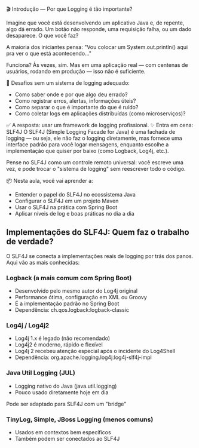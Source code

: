🎬 Introdução — Por que Logging é tão importante?

Imagine que você está desenvolvendo um aplicativo Java e, de repente, algo dá errado. Um botão não responde, uma requisição falha, ou um dado desaparece. O que você faz?

A maioria dos iniciantes pensa:
"Vou colocar um System.out.println() aqui pra ver o que está acontecendo..."

Funciona? Às vezes, sim.
Mas em uma aplicação real — com centenas de usuários, rodando em produção — isso não é suficiente.

🤯 Desafios sem um sistema de logging adequado:
* Como saber onde e por que algo deu errado?
* Como registrar erros, alertas, informações úteis?
* Como separar o que é importante do que é ruído?
* Como coletar logs em aplicações distribuídas (como microserviços)?

✅ A resposta: usar um framework de logging profissional.
✨ Entra em cena: SLF4J
O SLF4J (Simple Logging Facade for Java) é uma fachada de logging — ou seja, ele não faz o logging diretamente, mas fornece uma interface padrão para você logar mensagens, enquanto escolhe a implementação que quiser por baixo (como Logback, Log4j, etc.).

Pense no SLF4J como um controle remoto universal:
você escreve uma vez, e pode trocar o "sistema de logging" sem reescrever todo o código.

📦 Nesta aula, você vai aprender a:
* Entender o papel do SLF4J no ecossistema Java
* Configurar o SLF4J em um projeto Maven
* Usar o SLF4J na prática com Spring Boot
* Aplicar níveis de log e boas práticas no dia a dia

## Implementações do SLF4J: Quem faz o trabalho de verdade?
O SLF4J se conecta a implementações reais de logging por trás dos panos. Aqui vão as mais conhecidas:

### Logback (a mais comum com Spring Boot)
* Desenvolvido pelo mesmo autor do Log4j original
* Performance ótima, configuração em XML ou Groovy
* É a implementação padrão no Spring Boot
* Dependência: ch.qos.logback:logback-classic

### Log4j / Log4j2
*  Log4j 1.x é legado (não recomendado)
*  Log4j2 é moderno, rápido e flexível
*  Log4j 2 recebeu atenção especial após o incidente do Log4Shell
*  Dependência: org.apache.logging.log4j:log4j-slf4j-impl

### Java Util Logging (JUL)
* Logging nativo do Java (java.util.logging)
* Pouco usado diretamente hoje em dia

Pode ser adaptado para SLF4J com um "bridge"

### TinyLog, Simple, JBoss Logging (menos comuns)
* Usados em contextos bem específicos
* Também podem ser conectados ao SLF4J

